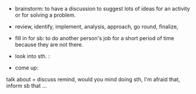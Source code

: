 - brainstorm: to have a discussion to suggest lots of ideas for an activity or for solving a problem.
- review, identify, implement, analysis, approach, go round, finalize, 


- fill in for sb: to do another person's job for a short period of time because they are not there.
- look into sth. : 
- come up: 

talk about = discuss
remind, would you mind doing sth, I'm afraid that, inform sb that ...


